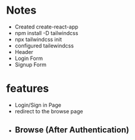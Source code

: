 # Notes
- Created create-react-app
- npm install -D tailwindcss
- npx tailwindcss init
- configured tailewindcss
- Header
- Login Form
- Signup Form

# features
- Login/Sign in Page
- redirect to the browse page
- Browse (After Authentication)
    - 